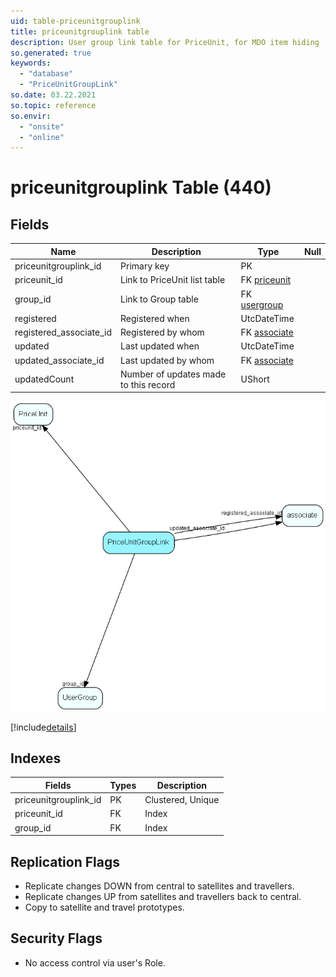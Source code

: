 ```yaml
---
uid: table-priceunitgrouplink
title: priceunitgrouplink table
description: User group link table for PriceUnit, for MDO item hiding
so.generated: true
keywords:
  - "database"
  - "PriceUnitGroupLink"
so.date: 03.22.2021
so.topic: reference
so.envir:
  - "onsite"
  - "online"
---
```


# priceunitgrouplink Table (440)

## Fields

| Name | Description | Type | Null |
|------|-------------|------|:----:|
|priceunitgrouplink\_id|Primary key|PK| |
|priceunit\_id|Link to PriceUnit list table|FK [priceunit](priceunit.md)| |
|group\_id|Link to Group table|FK [usergroup](usergroup.md)| |
|registered|Registered when|UtcDateTime| |
|registered\_associate\_id|Registered by whom|FK [associate](associate.md)| |
|updated|Last updated when|UtcDateTime| |
|updated\_associate\_id|Last updated by whom|FK [associate](associate.md)| |
|updatedCount|Number of updates made to this record|UShort| |


![PriceUnitGroupLink table relationship diagram](./media/PriceUnitGroupLink.png)

[!include[details](./includes/PriceUnitGroupLink.md)]

## Indexes

| Fields | Types | Description |
|--------|-------|-------------|
|priceunitgrouplink\_id |PK |Clustered, Unique |
|priceunit\_id |FK |Index |
|group\_id |FK |Index |

## Replication Flags

* Replicate changes DOWN from central to satellites and travellers.
* Replicate changes UP from satellites and travellers back to central.
* Copy to satellite and travel prototypes.

## Security Flags

* No access control via user's Role.

